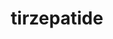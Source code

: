 ---
title: tirzepatide
popular_name: "Tirzepatide"
developmental_codes: ["Tirzepatide", "GIP/GLP-1 dual agonist"]
street_names: ["Tirzepatide", "Mounjaro", "Zepbound"]
product_names: ["Mounjaro", "Zepbound"]
description: Tirzepatide is an antidiabetic medication used to treat type 2 diabetes and for weight loss. Tirzepatide is administered via subcutaneous injections. In the United States, it is sold under the brand name Mounjaro for diabetes treatment and Zepbound for weight loss and treatment of obstructive sleep apnea.
short_description: "Dual GIP/GLP-1 agonist for type 2 diabetes and superior weight loss (up to 20%+), sold as Mounjaro and Zepbound."
benefits: ["Superior weight loss (up to 20%+ body weight)", "Excellent appetite control", "Improved insulin sensitivity", "Better blood sugar management", "Reduced cardiovascular risk factors", "Enhanced metabolic rate", "Improved lipid profiles", "Aids in fat loss and metabolism", "Improves sleep quality"]
dosage_levels: ["Starting dose: 2.5mg weekly (subcutaneous)", "Titration: 5mg weekly after 4 weeks", "Therapeutic: 10mg weekly", "Maximum: 15mg weekly for maximum weight loss"]
research: ["wikipedia: https://en.wikipedia.org/wiki/tirzepatide", "pubmed: https://pubmed.ncbi.nlm.nih.gov/?term=tirzepatide", "clinical trials: https://clinicaltrials.gov/search?term=tirzepatide", "pubmed study: https://pubmed.ncbi.nlm.nih.gov/41100405/", "pubmed study: https://pubmed.ncbi.nlm.nih.gov/41098876/"]
tags: ["fat loss", "subcutaneous"]
affiliate_links: []
is_natty: false
created_at: 2025-10-17T08:26:21.286Z
last_updated_at: 2025-10-18T05:32:37.768Z
---